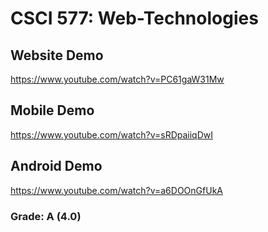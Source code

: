 # CSCI 577: Web-Technologies

## Website Demo
https://www.youtube.com/watch?v=PC61gaW31Mw

## Mobile Demo
https://www.youtube.com/watch?v=sRDpaiiqDwI

## Android Demo
https://www.youtube.com/watch?v=a6DOOnGfUkA

### Grade: A (4.0)